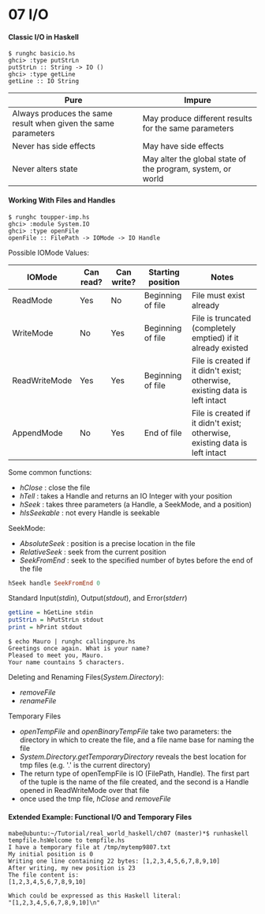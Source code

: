 # 07 I/O

#### Classic I/O in Haskell
```
$ runghc basicio.hs
ghci> :type putStrLn
putStrLn :: String -> IO ()
ghci> :type getLine
getLine :: IO String
```

| Pure | Impure |
|------|--------|
|Always produces the same result when given the same parameters | May produce different results for the same parameters|
|Never has side effects | May have side effects|
|Never alters state | May alter the global state of the program, system, or world|

#### Working With Files and Handles
```
$ runghc toupper-imp.hs
ghci> :module System.IO
ghci> :type openFile
openFile :: FilePath -> IOMode -> IO Handle
```

Possible IOMode Values:

|IOMode|Can read?|Can write?|Starting position|Notes|
|------|---------|----------|-----------------|-----|
|ReadMode|Yes|No|Beginning of file|File must exist already|
|WriteMode|No|Yes|Beginning of file|File is truncated (completely emptied) if it already existed|
|ReadWriteMode|Yes|Yes|Beginning of file|File is created if it didn't exist; otherwise, existing data is left intact|
|AppendMode|No|Yes|End of file|File is created if it didn't exist; otherwise, existing data is left intact|

Some common functions:
- _hClose_ : close the file 
- _hTell_ : takes a Handle and returns an IO Integer with your position
- _hSeek_ : takes three parameters (a Handle, a SeekMode, and a position)
- _hIsSeekable_ : not every Handle is seekable 

SeekMode:
- _AbsoluteSeek_ : position is a precise location in the file
- _RelativeSeek_ : seek from the current position
- _SeekFromEnd_  : seek to the specified number of bytes before the end of the file

```hs
hSeek handle SeekFromEnd 0
```

Standard Input(_stdin_), Output(_stdout_), and Error(_stderr_)
```hs
getLine = hGetLine stdin
putStrLn = hPutStrLn stdout
print = hPrint stdout
```
```
$ echo Mauro | runghc callingpure.hs 
Greetings once again. What is your name?
Pleased to meet you, Mauro.
Your name countains 5 characters.
```
Deleting and Renaming Files(_System.Directory_):
- _removeFile_
- _renameFile_

Temporary Files
- _openTempFile_ and _openBinaryTempFile_ take two parameters: the directory in which to create the file, and a file name base for naming the file
- _System.Directory.getTemporaryDirectory_ reveals the best location for tmp files (e.g. '.' is the current directory)
- The return type of openTempFile is IO (FilePath, Handle). The first part of the tuple is the name of the file created, and the second is a Handle opened in ReadWriteMode over that file
- once used the tmp file, _hClose_ and _removeFile_

#### Extended Example: Functional I/O and Temporary Files
```
mabe@ubuntu:~/Tutorial/real_world_haskell/ch07 (master)*$ runhaskell tempfile.hsWelcome to tempfile.hs
I have a temporary file at /tmp/mytemp9807.txt
My initial position is 0
Writing one line containing 22 bytes: [1,2,3,4,5,6,7,8,9,10]
After writing, my new position is 23
The file content is: 
[1,2,3,4,5,6,7,8,9,10]

Which could be expressed as this Haskell literal:
"[1,2,3,4,5,6,7,8,9,10]\n"
```